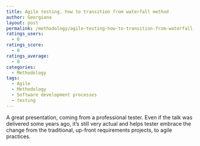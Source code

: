 ```yaml
---
title: Agile testing, how to transition from waterfall method
author: Georgiana
layout: post
permalink: /methodology/agile-testing-how-to-transition-from-waterfall-method/
ratings_users:
  - 0
ratings_score:
  - 0
ratings_average:
  - 0
categories:
  - Methodology
tags:
  - Agile
  - Methodology
  - Software development processes
  - testing
---
```

A great presentation, coming from a professional tester. Even if the talk was delivered some years ago, it&#8217;s still very actual and helps tester embrace the change from the traditional, up-front requirements projects, to agile practices.